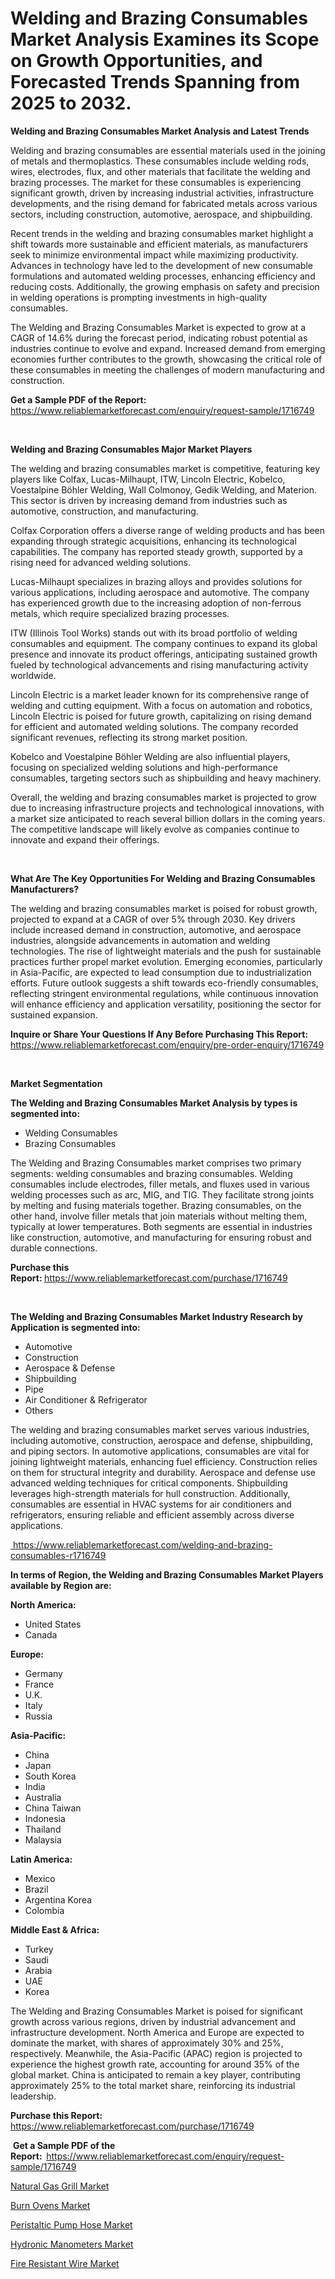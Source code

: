 <p><h1>Welding and Brazing Consumables Market Analysis Examines its Scope on Growth Opportunities, and Forecasted Trends Spanning from 2025 to 2032.</h1></p><p><strong>Welding and Brazing Consumables Market Analysis and Latest Trends</strong></p>
<p><p>Welding and brazing consumables are essential materials used in the joining of metals and thermoplastics. These consumables include welding rods, wires, electrodes, flux, and other materials that facilitate the welding and brazing processes. The market for these consumables is experiencing significant growth, driven by increasing industrial activities, infrastructure developments, and the rising demand for fabricated metals across various sectors, including construction, automotive, aerospace, and shipbuilding.</p><p>Recent trends in the welding and brazing consumables market highlight a shift towards more sustainable and efficient materials, as manufacturers seek to minimize environmental impact while maximizing productivity. Advances in technology have led to the development of new consumable formulations and automated welding processes, enhancing efficiency and reducing costs. Additionally, the growing emphasis on safety and precision in welding operations is prompting investments in high-quality consumables.</p><p>The Welding and Brazing Consumables Market is expected to grow at a CAGR of 14.6% during the forecast period, indicating robust potential as industries continue to evolve and expand. Increased demand from emerging economies further contributes to the growth, showcasing the critical role of these consumables in meeting the challenges of modern manufacturing and construction.</p></p>
<p><strong>Get a Sample PDF of the Report:&nbsp;</strong> <a href="https://www.reliablemarketforecast.com/enquiry/request-sample/1716749?utm_campaign=1832&utm_medium=2&utm_source=Github&utm_content=ia&utm_term=25032025&utm_id=welding-and-brazing-consumables">https://www.reliablemarketforecast.com/enquiry/request-sample/1716749</a></p>
<p>&nbsp;</p>
<p><strong>Welding and Brazing Consumables Major Market Players</strong></p>
<p><p>The welding and brazing consumables market is competitive, featuring key players like Colfax, Lucas-Milhaupt, ITW, Lincoln Electric, Kobelco, Voestalpine Böhler Welding, Wall Colmonoy, Gedik Welding, and Materion. This sector is driven by increasing demand from industries such as automotive, construction, and manufacturing.</p><p>Colfax Corporation offers a diverse range of welding products and has been expanding through strategic acquisitions, enhancing its technological capabilities. The company has reported steady growth, supported by a rising need for advanced welding solutions. </p><p>Lucas-Milhaupt specializes in brazing alloys and provides solutions for various applications, including aerospace and automotive. The company has experienced growth due to the increasing adoption of non-ferrous metals, which require specialized brazing processes.</p><p>ITW (Illinois Tool Works) stands out with its broad portfolio of welding consumables and equipment. The company continues to expand its global presence and innovate its product offerings, anticipating sustained growth fueled by technological advancements and rising manufacturing activity worldwide.</p><p>Lincoln Electric is a market leader known for its comprehensive range of welding and cutting equipment. With a focus on automation and robotics, Lincoln Electric is poised for future growth, capitalizing on rising demand for efficient and automated welding solutions. The company recorded significant revenues, reflecting its strong market position.</p><p>Kobelco and Voestalpine Böhler Welding are also influential players, focusing on specialized welding solutions and high-performance consumables, targeting sectors such as shipbuilding and heavy machinery.</p><p>Overall, the welding and brazing consumables market is projected to grow due to increasing infrastructure projects and technological innovations, with a market size anticipated to reach several billion dollars in the coming years. The competitive landscape will likely evolve as companies continue to innovate and expand their offerings.</p></p>
<p>&nbsp;</p>
<p><strong>What Are The Key Opportunities For Welding and Brazing Consumables Manufacturers?</strong></p>
<p><p>The welding and brazing consumables market is poised for robust growth, projected to expand at a CAGR of over 5% through 2030. Key drivers include increased demand in construction, automotive, and aerospace industries, alongside advancements in automation and welding technologies. The rise of lightweight materials and the push for sustainable practices further propel market evolution. Emerging economies, particularly in Asia-Pacific, are expected to lead consumption due to industrialization efforts. Future outlook suggests a shift towards eco-friendly consumables, reflecting stringent environmental regulations, while continuous innovation will enhance efficiency and application versatility, positioning the sector for sustained expansion.</p></p>
<p><strong>Inquire or Share Your Questions If Any Before Purchasing This Report:</strong> <a href="https://www.reliablemarketforecast.com/enquiry/pre-order-enquiry/1716749?utm_campaign=1832&utm_medium=2&utm_source=Github&utm_content=ia&utm_term=25032025&utm_id=welding-and-brazing-consumables">https://www.reliablemarketforecast.com/enquiry/pre-order-enquiry/1716749</a></p>
<p>&nbsp;</p>
<p><strong>Market Segmentation</strong></p>
<p><strong>The Welding and Brazing Consumables Market Analysis by types is segmented into:</strong></p>
<p><ul><li>Welding Consumables</li><li>Brazing Consumables</li></ul></p>
<p><p>The Welding and Brazing Consumables market comprises two primary segments: welding consumables and brazing consumables. Welding consumables include electrodes, filler metals, and fluxes used in various welding processes such as arc, MIG, and TIG. They facilitate strong joints by melting and fusing materials together. Brazing consumables, on the other hand, involve filler metals that join materials without melting them, typically at lower temperatures. Both segments are essential in industries like construction, automotive, and manufacturing for ensuring robust and durable connections.</p></p>
<p><strong>Purchase this Report:&nbsp;</strong><a href="https://www.reliablemarketforecast.com/purchase/1716749?utm_campaign=1832&utm_medium=2&utm_source=Github&utm_content=ia&utm_term=25032025&utm_id=welding-and-brazing-consumables">https://www.reliablemarketforecast.com/purchase/1716749</a></p>
<p>&nbsp;</p>
<p><strong>The Welding and Brazing Consumables Market Industry Research by Application is segmented into:</strong></p>
<p><ul><li>Automotive</li><li>Construction</li><li>Aerospace & Defense</li><li>Shipbuilding</li><li>Pipe</li><li>Air Conditioner & Refrigerator</li><li>Others</li></ul></p>
<p><p>The welding and brazing consumables market serves various industries, including automotive, construction, aerospace and defense, shipbuilding, and piping sectors. In automotive applications, consumables are vital for joining lightweight materials, enhancing fuel efficiency. Construction relies on them for structural integrity and durability. Aerospace and defense use advanced welding techniques for critical components. Shipbuilding leverages high-strength materials for hull construction. Additionally, consumables are essential in HVAC systems for air conditioners and refrigerators, ensuring reliable and efficient assembly across diverse applications.</p></p>
<p><a href="https://www.reliablemarketforecast.com/welding-and-brazing-consumables-r1716749?utm_campaign=1832&utm_medium=2&utm_source=Github&utm_content=ia&utm_term=25032025&utm_id=welding-and-brazing-consumables">&nbsp;https://www.reliablemarketforecast.com/welding-and-brazing-consumables-r1716749</a></p>
<p><strong>In terms of Region, the Welding and Brazing Consumables Market Players available by Region are:</strong></p>
<p>
    <p> <strong> North America: </strong>
        <ul>
            <li>United States</li>
            <li>Canada</li>
        </ul>
        </p> 
    <p> <strong> Europe: </strong>
        <ul>
            <li>Germany</li>
            <li>France</li>
            <li>U.K.</li>
            <li>Italy</li>
            <li>Russia</li>
        </ul>
        </p> 
    <p> <strong> Asia-Pacific: </strong>
        <ul>
            <li>China</li>
            <li>Japan</li>
            <li>South Korea</li>
            <li>India</li>
            <li>Australia</li>
            <li>China Taiwan</li>
            <li>Indonesia</li>
            <li>Thailand</li>
            <li>Malaysia</li>
        </ul>
        </p> 
    <p> <strong> Latin America: </strong>
        <ul>
            <li>Mexico</li>
            <li>Brazil</li>
            <li>Argentina Korea</li>
            <li>Colombia</li>
        </ul>
        </p> 
    <p> <strong> Middle East & Africa: </strong>
        <ul>
            <li>Turkey</li>
            <li>Saudi</li>
            <li>Arabia</li>
            <li>UAE</li>
            <li>Korea</li>
        </ul>
    </p>
    </p>
<p><p>The Welding and Brazing Consumables Market is poised for significant growth across various regions, driven by industrial advancement and infrastructure development. North America and Europe are expected to dominate the market, with shares of approximately 30% and 25%, respectively. Meanwhile, the Asia-Pacific (APAC) region is projected to experience the highest growth rate, accounting for around 35% of the global market. China is anticipated to remain a key player, contributing approximately 25% to the total market share, reinforcing its industrial leadership.</p></p>
<p><strong>Purchase this Report: </strong><a href="https://www.reliablemarketforecast.com/purchase/1716749?utm_campaign=1832&utm_medium=2&utm_source=Github&utm_content=ia&utm_term=25032025&utm_id=welding-and-brazing-consumables">https://www.reliablemarketforecast.com/purchase/1716749</a></p>
<p>&nbsp;<strong>Get a Sample PDF of the Report:&nbsp;&nbsp;</strong><a href="https://www.reliablemarketforecast.com/enquiry/request-sample/1716749?utm_campaign=1832&utm_medium=2&utm_source=Github&utm_content=ia&utm_term=25032025&utm_id=welding-and-brazing-consumables">https://www.reliablemarketforecast.com/enquiry/request-sample/1716749</a></p>
<p><strong></strong></p>
<p><p><a href="https://github.com/lotoahshaiek/Market-Research-Report-List-1/blob/main/natural-gas-grill-market.md?utm_campaign=1832&utm_medium=2&utm_source=Github&utm_content=ia&utm_term=25032025&utm_id=welding-and-brazing-consumables">Natural Gas Grill Market</a></p><p><a href="https://github.com/nsmifidget3/Market-Research-Report-List-1/blob/main/burn-ovens-market.md?utm_campaign=1832&utm_medium=2&utm_source=Github&utm_content=ia&utm_term=25032025&utm_id=welding-and-brazing-consumables">Burn Ovens Market</a></p><p><a href="https://github.com/wiltsdeenyuw/Market-Research-Report-List-1/blob/main/peristaltic-pump-hose-market.md?utm_campaign=1832&utm_medium=2&utm_source=Github&utm_content=ia&utm_term=25032025&utm_id=welding-and-brazing-consumables">Peristaltic Pump Hose Market</a></p><p><a href="https://github.com/fabrehugessf/Market-Research-Report-List-1/blob/main/hydronic-manometers-market.md?utm_campaign=1832&utm_medium=2&utm_source=Github&utm_content=ia&utm_term=25032025&utm_id=welding-and-brazing-consumables">Hydronic Manometers Market</a></p><p><a href="https://github.com/orlinvisonju/Market-Research-Report-List-1/blob/main/fire-resistant-wire-market.md?utm_campaign=1832&utm_medium=2&utm_source=Github&utm_content=ia&utm_term=25032025&utm_id=welding-and-brazing-consumables">Fire Resistant Wire Market</a></p></p>